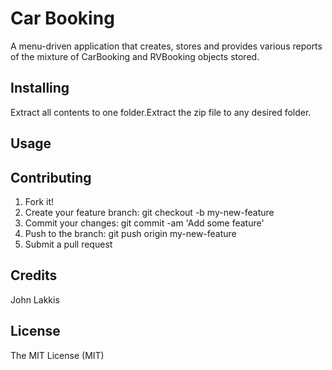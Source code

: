 
# Car Booking 

 A menu-driven application that creates, stores and provides various reports of the mixture of CarBooking and RVBooking objects stored. 

## Installing

Extract all contents to one folder.Extract the zip file to any desired folder.

## Usage



## Contributing

1. Fork it!
2. Create your feature branch: git checkout -b my-new-feature
3. Commit your changes: git commit -am 'Add some feature'
4. Push to the branch: git push origin my-new-feature
5. Submit a pull request 

## Credits

John Lakkis

## License

The MIT License (MIT)